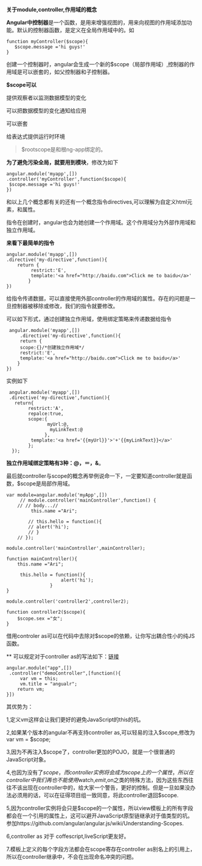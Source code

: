 **关于module,controller,作用域的概念**

**Angular中控制器**是一个函数，是用来增强视图的，用来向视图的作用域添加功能。默认的控制器函数，是定义在全局作用域中的。如

    function myController($scope){
       $scope.message ='hi guys!'
    }
创建一个控制器时，angular会生成一个新的$scope（局部作用域）,控制器的作用域是可以嵌套的，如父控制器和子控制器。

**$scope可以**

提供观察者以监测数据模型的变化

可以把数据模型的变化通知给应用

可以嵌套

给表达式提供运行时环境

>$rootscope是和根ng-app绑定的。

**为了避免污染全局，就要用到模块**，修改为如下

    angular.module('myapp',[])
    .controller('myController',function($scope){
     $scope.message ='hi guys!'
    })

和以上几个概念都有关的还有一个概念指令directives,可以理解为自定义html元素，和属性。

指令在创建时，angular也会为她创建一个作用域。这个作用域分为外部作用域和独立作用域。

**来看下最简单的指令**
<my-directive></my-directive>

    angular.module('myapp',[])
    .directive('my-directive',function(){
        return {
             restrict:'E',
             template:'<a href="http://baidu.com">Click me to baidu</a>'    
            }
    })

给指令传递数据，可以直接使用外部controller的作用域的属性。存在的问题是一旦控制器被移除或修改，我们的指令就要修改。

可以如下形式，通过创建独立作用域，使用绑定策略来传递数据给指令
<my-directive></my-directive>

     angular.module('myapp',[])
         .directive('my-directive',function(){
         return {
         scope:{}/*创建独立作用域*/
         restrict:'E',
         template:'<a href="http://baidu.com">Click me to baidu</a>'
        }
    })

实例如下

<div my-directive my-url="http://baidu.com" my-link-text="Click me to baidu">

     angular.module('myapp',[])
     .directive('my-directive',function(){
       return{
            restrict:'A',
            repalce:true,
            scope:{
                   myUrl:@,
                    myLinkText:@
                  },
             template:'<a href='{{myUrl}}'>'+'{{myLinkText}}</a>'
            };
      });
**独立作用域绑定策略有3种：@，＝，&**。

最后就controller与scope的概念再举例说命一下，一定要知道controller就是函数，$scope是局部作用域。

    var module=angular.module('myApp',[])
         // module.controller('mainController',function() {
        // // body...//
             this.name ="Ari";

            // this.hello = function(){
            // alert('hi');
            // }
        // });

    module.controller('mainController',mainController);

    function mainController(){ 
        this.name ="Ari";

         this.hello = function(){ 
                        alert('hi'); 
                    }
    }

    module.controller('controller2',controller2);

    function controller2($scope){ 
        $scope.sex ="女";
    }
借用controler as可以在代码中去除对$scope的依赖，让你写出耦合性小的纯JS函数。

** 可以规定对于controller as的写法如下：[链接](http://www.cnblogs.com/whitewolf/p/3493362.html)

    angular.module("app",[])
     .controller("demoController",[function(){
         var vm = this;
         vm.title = "angualr";
        return vm; 
    }])



其优势为：

1,定义vm这样会让我们更好的避免JavaScript的this的坑。

2,如果某个版本的angular不再支持controller as,可以轻易的注入$scope,修改为 var vm = $scope;

3,因为不再注入$scope了，controller更加的POJO，就是一个很普通的JavaScript对象。

4,也因为没有了$scope，而controller实例将会成为scope上的一个属性，所以在controller中我们再也不能使用$watch,$emit,$on之类的特殊方法，因为这些东西往往不该出现在controller中的，给大家一个警告，更好的控制。但是一旦如果没办法必须用的话，可以在征得项目组一致同意，将此controller退回$scope.

5,因为controller实例将会只是$scope的一个属性，所以view模板上的所有字段都会在一个引用的属性上，这可以避开JavaScript原型链继承对于值类型的坑。参加https://github.com/angular/angular.js/wiki/Understanding-Scopes.

6,controller as 对于 coffescript,liveScript更友好。 

7.模板上定义的每个字段方法都会在scope寄存在controller as别名上的引用上，所以在controller继承中，不会在出现命名冲突的问题。